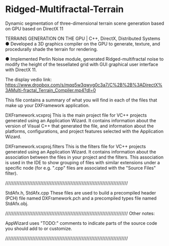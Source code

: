 # Ridged-Multifractal-Terrain
Dynamic segmentation of three-dimensional terrain scene generation based on GPU based on DirectX 11

TERRAINS GENERATION ON THE GPU | C++, DirectX, Distributed Systems
● Developed a 3D graphics compiler on the GPU to generate, texture, and procedurally shade the terrain for rendering.

● Implemented Perlin Noise module, generated Ridged-multifractal noise to modify the height of the tessellated grid with GUI
graphical user interface with DirectX 11.


The display vedio link: https://www.dropbox.com/s/mqq5w3qwyg0c3a7/C%2B%2B%3ADirectX%3AMulti-fractal_Terrain_Compiler.mp4?dl=0


This file contains a summary of what you will find in each of the files that
make up your DXFramework application.


DXFramework.vcxproj
    This is the main project file for VC++ projects generated using an Application Wizard.
    It contains information about the version of Visual C++ that generated the file, and
    information about the platforms, configurations, and project features selected with the
    Application Wizard.

DXFramework.vcxproj.filters
    This is the filters file for VC++ projects generated using an Application Wizard. 
    It contains information about the association between the files in your project 
    and the filters. This association is used in the IDE to show grouping of files with
    similar extensions under a specific node (for e.g. ".cpp" files are associated with the
    "Source Files" filter).


/////////////////////////////////////////////////////////////////////////////

StdAfx.h, StdAfx.cpp
    These files are used to build a precompiled header (PCH) file
    named DXFramework.pch and a precompiled types file named StdAfx.obj.

/////////////////////////////////////////////////////////////////////////////
Other notes:

AppWizard uses "TODO:" comments to indicate parts of the source code you
should add to or customize.

/////////////////////////////////////////////////////////////////////////////
